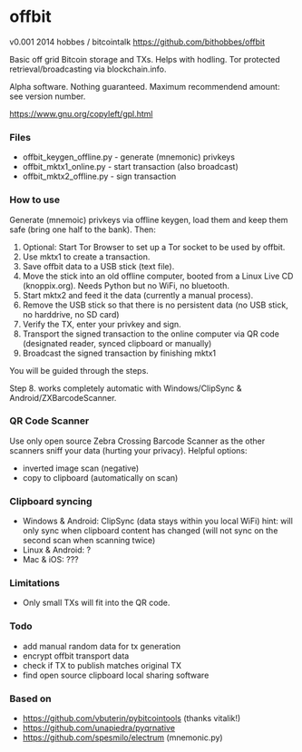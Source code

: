 offbit
======
v0.001
2014 hobbes / bitcointalk
https://github.com/bithobbes/offbit

Basic off grid Bitcoin storage and TXs. Helps with hodling. Tor protected retrieval/broadcasting via blockchain.info.

Alpha software. Nothing guaranteed. Maximum recommendend amount: see version number. 

https://www.gnu.org/copyleft/gpl.html

### Files
* offbit_keygen_offline.py - generate (mnemonic) privkeys
* offbit_mktx1_online.py - start transaction (also broadcast)
* offbit_mktx2_offline.py - sign transaction

### How to use
Generate (mnemoic) privkeys via offline keygen, load them and keep them safe (bring one half to the bank). Then:

1. Optional: Start Tor Browser to set up a Tor socket to be used by offbit.
2. Use mktx1 to create a transaction.
3. Save offbit data to a USB stick (text file).
4. Move the stick into an old offline computer, booted from a Linux Live CD (knoppix.org). Needs Python but no WiFi, no bluetooth.
5. Start mktx2 and feed it the data (currently a manual process).
6. Remove the USB stick so that there is no persistent data (no USB stick, no harddrive, no SD card)
7. Verify the TX, enter your privkey and sign.
8. Transport the signed transaction to the online computer via QR code (designated reader, synced clipboard or manually)
9. Broadcast the signed transaction by finishing mktx1

You will be guided through the steps. 

Step 8. works completely automatic with Windows/ClipSync & Android/ZXBarcodeScanner.

### QR Code Scanner
Use only open source Zebra Crossing Barcode Scanner as the other scanners sniff your data (hurting your privacy).
Helpful options:
* inverted image scan (negative)
* copy to clipboard (automatically on scan)

### Clipboard syncing
* Windows & Android: ClipSync (data stays within you local WiFi)
     hint: will only sync when clipboard content has changed (will not sync on the second scan when scanning twice)
* Linux & Android: ?
* Mac & iOS: ???

### Limitations
* Only small TXs will fit into the QR code.

### Todo
* add manual random data for tx generation
* encrypt offbit transport data
* check if TX to publish matches original TX
* find open source clipboard local sharing software

### Based on
* https://github.com/vbuterin/pybitcointools (thanks vitalik!)
* https://github.com/unapiedra/pyqrnative
* https://github.com/spesmilo/electrum (mnemonic.py)
